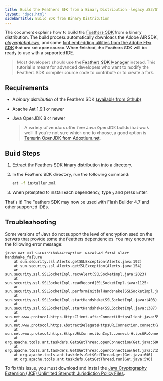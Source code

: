 ```yaml
---
title: Build the Feathers SDK from a Binary Distribution (legacy AS3/Starling version)
layout: "docs.html"
sidebarTitle: Build SDK from Binary Distribution
---
```


The document explains how to build the [Feathers SDK](/learn/as3-starling/sdk/) from a binary distribution. The build process automatically downloads the Adobe AIR SDK, [_playerglobal.swc_](https://fpdownload.macromedia.com/get/flashplayer/updaters/32/playerglobal32_0.swc), and some [font embedding utilities from the Adobe Flex SDK](https://sourceforge.net/adobe/flexsdk/code/HEAD/tree/trunk/lib/) that are not open source. When finished, the Feathers SDK will be ready to use with a supported IDE.

> Most developers should use the [Feathers SDK Manager](./installation-instructions.md) instead. This tutorial is meant for advanced developers who want to modify the Feathers SDK compiler source code to contribute or to create a fork.

## Requirements

- A _binary distribution_ of the Feathers SDK [(available from Github)](https://github.com/feathersui/feathersui-starling-sdk/releases)
- [Apache Ant](https://ant.apache.org) 1.9.1 or newer
- Java OpenJDK 8 or newer

    > A variety of vendors offer free Java OpenJDK builds that work well. If you’re not sure which one to choose, a good option is [Temurin OpenJDK from Adoptium.net](https://adoptium.net/).

## Build Steps

1.  Extract the Feathers SDK binary distribution into a directory.

1.  In the Feathers SDK directory, run the following command:

    ```sh
    ant -f installer.xml
    ```

1.  When prompted to install each dependency, type `y` and press Enter.

That's it! The Feathers SDK may now be used with Flash Builder 4.7 and other supported IDEs.

## Troubleshooting

Some versions of Java do not support the level of encryption used on the servers that provide some the Feathers dependencies. You may encounter the following error message:

```code
javax.net.ssl.SSLHandshakeException: Received fatal alert: handshake_failure
    at sun.security.ssl.Alerts.getSSLException(Alerts.java:192)
    at sun.security.ssl.Alerts.getSSLException(Alerts.java:154)
    at sun.security.ssl.SSLSocketImpl.recvAlert(SSLSocketImpl.java:2023)
    at sun.security.ssl.SSLSocketImpl.readRecord(SSLSocketImpl.java:1125)
    at sun.security.ssl.SSLSocketImpl.performInitialHandshake(SSLSocketImpl.java:1375)
    at sun.security.ssl.SSLSocketImpl.startHandshake(SSLSocketImpl.java:1403)
    at sun.security.ssl.SSLSocketImpl.startHandshake(SSLSocketImpl.java:1387)
    at sun.net.www.protocol.https.HttpsClient.afterConnect(HttpsClient.java:559)
    at sun.net.www.protocol.https.AbstractDelegateHttpsURLConnection.connect(AbstractDelegateHttpsURLConnection.java:185)
    at sun.net.www.protocol.https.HttpsURLConnectionImpl.connect(HttpsURLConnectionImpl.java:153)
    at org.apache.tools.ant.taskdefs.Get$GetThread.openConnection(Get.java:690)
    at org.apache.tools.ant.taskdefs.Get$GetThread.openConnection(Get.java:715)
    at org.apache.tools.ant.taskdefs.Get$GetThread.get(Get.java:606)
    at org.apache.tools.ant.taskdefs.Get$GetThread.run(Get.java:596)
```

To fix this issue, you must download and install the [Java Cryptography Extension (JCE) Unlimited Strength Jurisdiction Policy Files](https://www.oracle.com/technetwork/java/javase/downloads/jce8-download-2133166.html).

